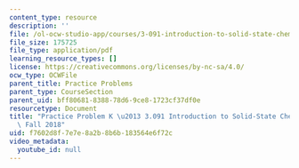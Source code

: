 ```yaml
---
content_type: resource
description: ''
file: /ol-ocw-studio-app/courses/3-091-introduction-to-solid-state-chemistry-fall-2018/f7602d8f7e7e8a2b8b6b183564e6f72c_MIT3_091F18_PPK.pdf
file_size: 175725
file_type: application/pdf
learning_resource_types: []
license: https://creativecommons.org/licenses/by-nc-sa/4.0/
ocw_type: OCWFile
parent_title: Practice Problems
parent_type: CourseSection
parent_uid: bff80681-8388-78d6-9ce8-1723cf37df0e
resourcetype: Document
title: "Practice Problem K \u2013 3.091 Introduction to Solid-State Chemistry \u2013\
  \ Fall 2018"
uid: f7602d8f-7e7e-8a2b-8b6b-183564e6f72c
video_metadata:
  youtube_id: null
---
```

